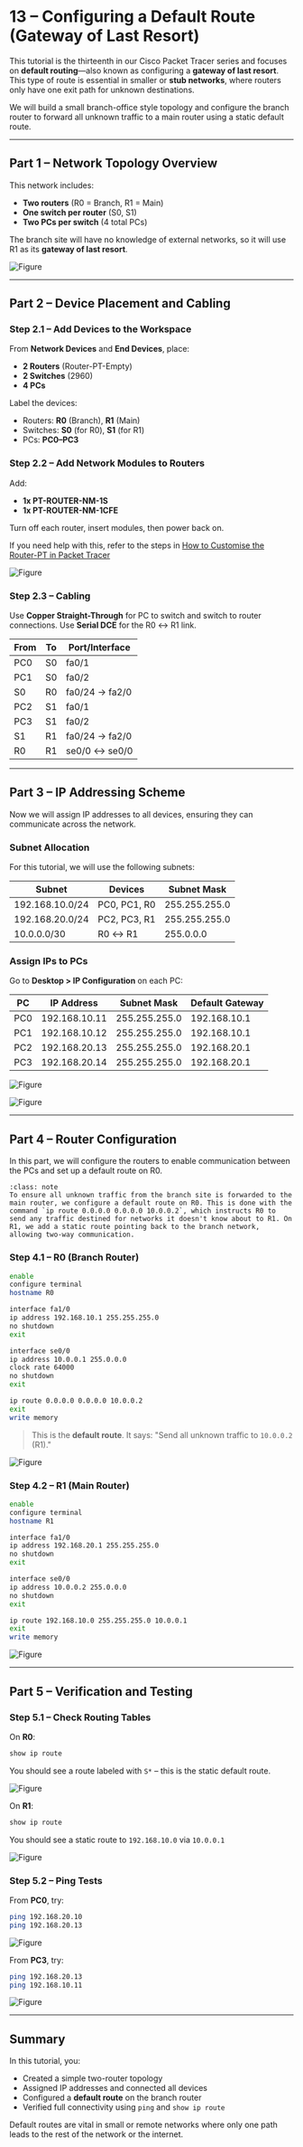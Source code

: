# 13 – Configuring a Default Route (Gateway of Last Resort)

This tutorial is the thirteenth in our Cisco Packet Tracer series and focuses on **default routing**—also known as configuring a **gateway of last resort**. This type of route is essential in smaller or **stub networks**, where routers only have one exit path for unknown destinations.

We will build a small branch-office style topology and configure the branch router to forward all unknown traffic to a main router using a static default route.

---

## Part 1 – Network Topology Overview

This network includes:

* **Two routers** (R0 = Branch, R1 = Main)
* **One switch per router** (S0, S1)
* **Two PCs per switch** (4 total PCs)

The branch site will have no knowledge of external networks, so it will use R1 as its **gateway of last resort**.

![Figure](../../img/cisco-tutorials/tutorial-13/fig1.png)

---

## Part 2 – Device Placement and Cabling

### Step 2.1 – Add Devices to the Workspace

From **Network Devices** and **End Devices**, place:

* **2 Routers** (Router-PT-Empty)
* **2 Switches** (2960)
* **4 PCs**

Label the devices:

* Routers: **R0** (Branch), **R1** (Main)
* Switches: **S0** (for R0), **S1** (for R1)
* PCs: **PC0–PC3**

### Step 2.2 – Add Network Modules to Routers

Add:

* **1x PT-ROUTER-NM-1S**
* **1x PT-ROUTER-NM-1CFE**

Turn off each router, insert modules, then power back on.

If you need help with this, refer to the steps in [How to Customise the Router-PT in Packet Tracer](../handy-tips/tip5.md)

![Figure](../../img/cisco-tutorials/tutorial-13/fig1.png)

### Step 2.3 – Cabling

Use **Copper Straight-Through** for PC to switch and switch to router connections. Use **Serial DCE** for the R0 ↔ R1 link.

| From | To | Port/Interface |
| ---- | -- | -------------- |
| PC0  | S0 | fa0/1          |
| PC1  | S0 | fa0/2          |
| S0   | R0 | fa0/24 → fa2/0 |
| PC2  | S1 | fa0/1          |
| PC3  | S1 | fa0/2          |
| S1   | R1 | fa0/24 → fa2/0 |
| R0   | R1 | se0/0 ↔ se0/0  |

---

## Part 3 – IP Addressing Scheme

Now we will assign IP addresses to all devices, ensuring they can communicate across the network.

### Subnet Allocation

For this tutorial, we will use the following subnets:

| Subnet          | Devices      | Subnet Mask   |
| --------------- | ------------ | ------------- |
| 192.168.10.0/24 | PC0, PC1, R0 | 255.255.255.0 |
| 192.168.20.0/24 | PC2, PC3, R1 | 255.255.255.0 |
| 10.0.0.0/30     | R0 ↔ R1      | 255.0.0.0     |

### Assign IPs to PCs

Go to **Desktop > IP Configuration** on each PC:

| PC  | IP Address   | Subnet Mask   | Default Gateway |
| --- | ------------ | ------------- | --------------- |
| PC0 | 192.168.10.11 | 255.255.255.0 | 192.168.10.1     |
| PC1 | 192.168.10.12 | 255.255.255.0 | 192.168.10.1     |
| PC2 | 192.168.20.13 | 255.255.255.0 | 192.168.20.1     |
| PC3 | 192.168.20.14 | 255.255.255.0 | 192.168.20.1     |

![Figure](../../img/cisco-tutorials/tutorial-13/fig3.png)

![Figure](../../img/cisco-tutorials/tutorial-13/fig4.png)

---

## Part 4 – Router Configuration

In this part, we will configure the routers to enable communication between the PCs and set up a default route on R0.

```{admonition} Note
:class: note
To ensure all unknown traffic from the branch site is forwarded to the main router, we configure a default route on R0. This is done with the command `ip route 0.0.0.0 0.0.0.0 10.0.0.2`, which instructs R0 to send any traffic destined for networks it doesn't know about to R1. On R1, we add a static route pointing back to the branch network, allowing two-way communication.
```

### Step 4.1 – R0 (Branch Router)

```bash
enable
configure terminal
hostname R0

interface fa1/0
ip address 192.168.10.1 255.255.255.0
no shutdown
exit

interface se0/0
ip address 10.0.0.1 255.0.0.0
clock rate 64000
no shutdown
exit

ip route 0.0.0.0 0.0.0.0 10.0.0.2
exit
write memory
```

> This is the **default route**. It says: "Send all unknown traffic to `10.0.0.2` (R1)."

![Figure](../../img/cisco-tutorials/tutorial-13/fig5.png)

### Step 4.2 – R1 (Main Router)

```bash
enable
configure terminal
hostname R1

interface fa1/0
ip address 192.168.20.1 255.255.255.0
no shutdown
exit

interface se0/0
ip address 10.0.0.2 255.0.0.0
no shutdown
exit

ip route 192.168.10.0 255.255.255.0 10.0.0.1
exit
write memory
```

![Figure](../../img/cisco-tutorials/tutorial-13/fig6.png)

---

## Part 5 – Verification and Testing

### Step 5.1 – Check Routing Tables

On **R0**:

```bash
show ip route
```

You should see a route labeled with `S*` – this is the static default route.

![Figure](../../img/cisco-tutorials/tutorial-13/fig7.png)

On **R1**:

```bash
show ip route
```

You should see a static route to `192.168.10.0` via `10.0.0.1`

![Figure](../../img/cisco-tutorials/tutorial-13/fig8.png)

### Step 5.2 – Ping Tests

From **PC0**, try:

```bash
ping 192.168.20.10
ping 192.168.20.13
```

![Figure](../../img/cisco-tutorials/tutorial-13/fig9.png)

From **PC3**, try:

```bash
ping 192.168.20.13
ping 192.168.10.11
```

![Figure](../../img/cisco-tutorials/tutorial-13/fig10.png)

---

## Summary

In this tutorial, you:

* Created a simple two-router topology
* Assigned IP addresses and connected all devices
* Configured a **default route** on the branch router
* Verified full connectivity using `ping` and `show ip route`

Default routes are vital in small or remote networks where only one path leads to the rest of the network or the internet.
